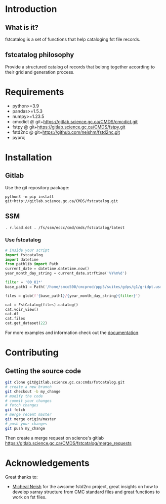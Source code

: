 # Introduction

## What is it?

fstcatalog is a set of functions that help cataloging fst file records.

## fstcatalog philosophy

Provide a structured catalog of records that belong together according to their grid and generation process.


# Requirements

- python>=3.9
- pandas>=1.5.3
- numpy>=1.23.5
- cmcdict @ git+https://gitlab.science.gc.ca/CMDS/cmcdict.git
- fstpy @ git+https://gitlab.science.gc.ca/CMDS/fstpy.git
- fstd2nc @ git+https://github.com/neishm/fstd2nc.git
- pyproj


# Installation

## Gitlab

Use the git repository package:

    python3 -m pip install git+http://gitlab.science.gc.ca/CMDS/fstcatalog.git

## SSM

    . r.load.dot . /fs/ssm/eccc/cmd/cmds/fstcatalog/latest

### Use fstcatalog

``` python
# inside your script
import fstcatalog
import datetime
from pathlib import Path
current_date = datetime.datetime.now()
year_month_day_string = current_date.strftime('%Y%m%d')

filter = '00_01*'
base_path1 = Path('/home/smco500/cmcprod/ppp5/suites/gdps/g1/gridpt.usr/prog/eta')

files = glob(f'{base_path1}/{year_month_day_string}{filter}')

cat = FstCatalog(files).catalog()
cat.voir_view()
cat.df
cat.files
cat.get_dataset(22)
```

For more examples and information check out the [documentation](https://web.science.gc.ca/~spst900/fstcatalog/master/index.html)

# Contributing

## Getting the source code

``` bash
git clone git@gitlab.science.gc.ca:cmds/fstcatalog.git
# create a new branch
git checkout -b my_change
# modify the code
# commit your changes
# fetch changes
git fetch
# merge recent master
git merge origin/master
# push your changes
git push my_change
```

Then create a merge request on science\'s gitlab
<https://gitlab.science.gc.ca/CMDS/fstcatalog/merge_requests>


# Acknowledgements

Great thanks to:

-   [Micheal Neish](mailto:Micheal.Neish@canada.ca) for the awsome
    fstd2nc project, great insights on how to develop xarray structure
    from CMC standard files and great functions to work on fst files.
